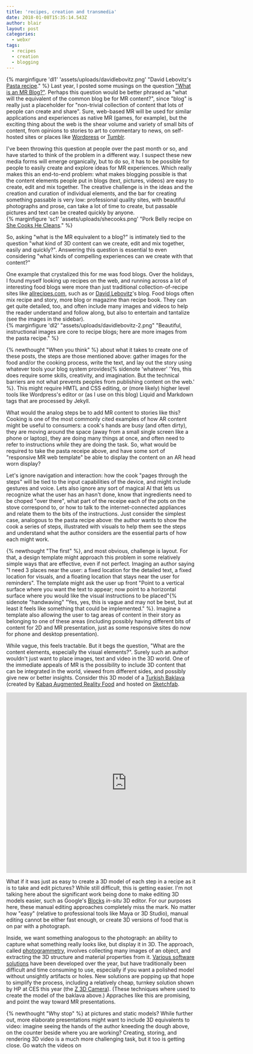 ```yaml
---
title: 'recipes, creation and transmedia'
date: 2018-01-08T15:35:14.543Z
author: blair
layout: post
categories:
  - webxr
tags:
  - recipes
  - creation
  - blogging
---
```

{% marginfigure 'dl1' 'assets/uploads/davidlebovitz.png' "David Lebovitz's [Pasta recipe](https://www.davidlebovitz.com/how-to-make-fresh-pasta-homemade-recipe/)." %}
Last year, I posted some musings on the question ["What is an MR Blog?"](/2017/11/14/what-is-an-mr-blog/). Perhaps this question would be better phrased as "what will the equivalent of the common blog be for MR content?", since "blog" is really just a placeholder for "non-trivial collection of content that lots of people can create and share".  Sure, web-based MR will be used for similar applications and experiences as native MR (games, for example), but the exciting thing about the web is the shear volume and variety of small bits of content, from opinions to stories to art to commentary to news, on self-hosted sites or places like [Wordpress](https://wordpress.com) or [Tumblr](https://www.tumblr.com/).

I've been throwing this question at people over the past month or so, and have started to think of the problem in a different way. I suspect these new media forms will emerge organically, but to do so, it has to be possible for people to easily create and explore ideas for MR experiences.  Which really makes this an end-to-end problem: what makes blogging possible is that the content elements people put in blogs (text, pictures, videos) are easy to create, edit and mix together. The creative challenge is in the ideas and the creation and curation of individual elements, and the bar for creating something passable is very low:  professional quality sites, with beautiful photographs and prose, can take a lot of time to create, but passable pictures and text can be created quickly by anyone.  
{% marginfigure 'sc1' 'assets/uploads/shecooks.png' "Pork Belly recipe on [She Cooks He Cleans](https://shecookshecleans.net/2012/04/30/maple-bourbon-smoked-pork-belly/)." %}

So, asking "what is the MR equivalent to a blog?" is intimately tied to the question "what kind of 3D content can we create, edit and mix together, easily and quickly?". Answering this question is essential to even considering "what kinds of compelling experiences can we create with that content?"

One example that crystalized this for me was food blogs. Over the holidays, I found myself looking up recipes on the web, and running across a lot of interesting food blogs were more than just traditional collection-of-recipe sites like [allrecipes.com](http://allrecipes.com), such as  or [David Lebovitz](https://www.davidlebovitz.com/)'s blog.
Food blogs often mix recipe and story, more blog or magazine than recipe book.  They can get quite detailed, too, and often include many images and videos to help the reader understand and follow along, but also to entertain and tantalize (see the images in the sidebar).  
{% marginfigure 'dl2' "assets/uploads/davidlebovitz-2.png" "Beautiful, instructional images are core to recipe blogs; here are more images from the pasta recipe." %}

{% newthought "When you think" %} about what it takes to create one of these posts, the steps are those mentioned above: gather images for the food and/or the cooking process, write the text, and lay out the story using whatever tools your blog system provides{% sidenote 'whatever' 'Yes, this does require some skills, creativity, and imagination. But the technical barriers are not what prevents peoples from publishing content on the web.' %}. This might require HMTL and CSS editing, or (more likely) higher level tools like Wordpress's editor or (as I use on this blog) Liquid and Markdown tags that are processed by Jekyll.

What would the analog steps be to add MR content to stories like this?  Cooking is one of the most commonly cited examples of how AR content might be useful to consumers: a cook's hands are busy (and often dirty), they are moving around the space (away from a small single screen like a phone or laptop), they are doing many things at once, and often need to refer to instructions _while_ they are doing the task.  So, what would be required to take the pasta receipe above, and have some sort of "responsive MR web template" be able to display the content on an AR head worn display?

Let's ignore navigation and interaction: how the cook "pages through the steps" will be tied to the input capabilities of the device, and might include gestures and voice. Lets also ignore any sort of magical AI that lets us recognize what the user has an hasn't done, know that ingredients need to be choped "over there", what part of the receipe each of the pots on the stove correspond to, or how to talk to the internet-connected appliances and relate them to the bits of the instructions. Just consider the simplest case, analogous to the pasta recipe above: the author wants to show the cook a series of steps, illustrated with visuals to help them see the steps and understand what the author considers are the essential parts of how each might work.

{% newthought "The first" %}, and most obvious, challenge is layout. For that, a design template might approach this problem in some relatively simple ways that are effective, even if not perfect. Imaging an author saying "I need 3 places near the user: a fixed location for the detailed text, a fixed location for visuals, and a floating location that stays near the user for reminders". The template might ask the user up front "Point to a vertical surface where you want the text to appear;  now point to a horizontal surface where you would like the visual instructions to be placed"{% sidenote "handwaving" "Yes, yes, this is vague and may not be best, but at least it feels like something that could be implemented." %}. Imagine a template also allowing the user to tag areas of content in their story as belonging to one of these areas (including possibly having different bits of content for 2D and MR presentation, just as some responsive sites do now for phone and desktop presentation).

While vague, this feels tractable.  But it begs the question, "What are the content elements, especially the visual elements?".  Surely such an author wouldn't just want to place images, text and video in the 3D world.  One of the immediate appeals of MR is the possibility to include 3D content that can be integrated in the world, viewed from different sides, and possibly give new or better insights.  Consider this 3D model of a 
<a href="https://sketchfab.com/models/7781337f561241e1974809a8c6783efd?utm_medium=embed&utm_source=website&utm_campain=share-popup" target="_blank">Turkish Baklava</a>
(created by <a href="https://sketchfab.com/kabaq?utm_medium=embed&utm_source=website&utm_campain=share-popup" target="_blank">Kabaq Augmented Reality Food</a> and hosted on <a href="https://sketchfab.com?utm_medium=embed&utm_source=website&utm_campain=share-popup" target="_blank">Sketchfab</a>.

<div class="sketchfab-embed-wrapper"><iframe width="640" height="480" src="https://sketchfab.com/models/7781337f561241e1974809a8c6783efd/embed" frameborder="0" allowvr allowfullscreen mozallowfullscreen="true" webkitallowfullscreen="true" onmousewheel=""></iframe>
</div>

What if it was just as easy to create a 3D model of each step in a recipe as it is to take and edit pictures? While still difficult, this is getting easier. I'm not talking here about the significant work being done to make editing 3D models easier, such as Google's [Blocks](https://vr.google.com/blocks/) _in-situ_ 3D editor. For our purposes here, these manual editing approaches completely miss the mark. No matter how "easy" (relative to professional tools like Maya or 3D Studio), manual editing cannot be either fast enough, or create 3D versions of food that is on par with a photograph. 

Inside, we want something analogous to the photograph: an ability to capture what something really looks like, but display it in 3D.  The approach, called [photogrammetry](https://en.wikipedia.org/wiki/Photogrammetry), involves collecting many images of an object, and extracting the 3D structure and material properties from it.  [Various software solutions](https://en.wikipedia.org/wiki/Comparison_of_photogrammetry_software) have been developed over the year, but have traditionally been difficult and time consuming to use, especially if you want a polished model without unsightly artifacts or holes.  New solutions are popping up that hope to simplify the process, including a relatively cheap, turnkey solution shown by HP at CES this year (the [Z 3D Camera](http://www8.hp.com/us/en/campaigns/z-3d-camera/overview.html)). (These techniques where used to create the model of the baklava above.)  Appraches like this are promising, and point the way toward MR presentations.

{% newthought "Why stop" %} at pictures and static models?  While further out, more elaborate presentations might want to include 3D equivalents to video: imagine seeing the hands of the author kneeding the dough above, on the counter beside where you are working? Creating, storing, and rendering 3D video is a much more challenging task, but it too is getting close.  Go watch the videos on 
